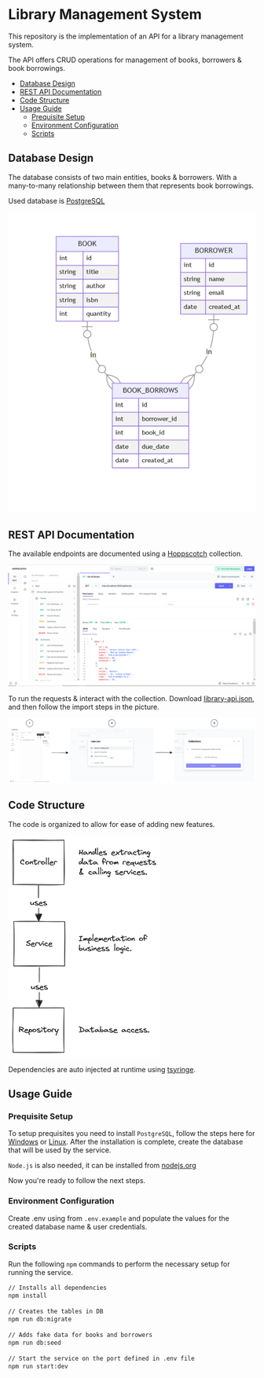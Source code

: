 <!-- omit in toc -->
# Library Management System

This repository is the implementation of an API for a library management system. 

The API offers CRUD operations for management of books, borrowers & book borrowings.

- [Database Design](#database-design)
- [REST API Documentation](#rest-api-documentation)
- [Code Structure](#code-structure)
- [Usage Guide](#usage-guide)
  - [Prequisite Setup](#prequisite-setup)
  - [Environment Configuration](#environment-configuration)
  - [Scripts](#scripts)


## Database Design

The database consists of two main entities, books & borrowers. With a many-to-many relationship between them that represents book borrowings.

Used database is [PostgreSQL](https://www.postgresql.org/)

![Database Schema](./docs/db-schema.png)

## REST API Documentation

The available endpoints are documented using a [Hoppscotch](https://hoppscotch.io/) collection.

![Alt text](./docs/api-docs.png)

To run the requests & interact with the collection. Download [library-api.json](./docs/library-api.json), and then follow the import steps in the picture.

![Alt text](./docs/import-steps.png)




## Code Structure

The code is organized to allow for ease of adding new features.

![Service Structure](./docs/code-structure.png)

Dependencies are auto injected at runtime using [tsyringe](https://github.com/microsoft/tsyringe).

## Usage Guide

### Prequisite Setup

To setup prequisites you need to install `PostgreSQL`, follow the steps here for [Windows](https://www.postgresql.org/download/windows/) or [Linux](https://ubuntu.com/server/docs/databases-postgresql). After the installation is complete, create the database that will be used by the service.

`Node.js` is also needed, it can be installed from [nodejs.org](https://nodejs.org/en)

Now you're ready to follow the next steps.

### Environment Configuration

Create .env using from `.env.example` and populate the values for the created database name & user credentials.

### Scripts

Run the following `npm` commands to perform the necessary setup for running the service.

```
// Installs all dependencies
npm install

// Creates the tables in DB
npm run db:migrate

// Adds fake data for books and borrowers
npm run db:seed

// Start the service on the port defined in .env file
npm run start:dev

```

